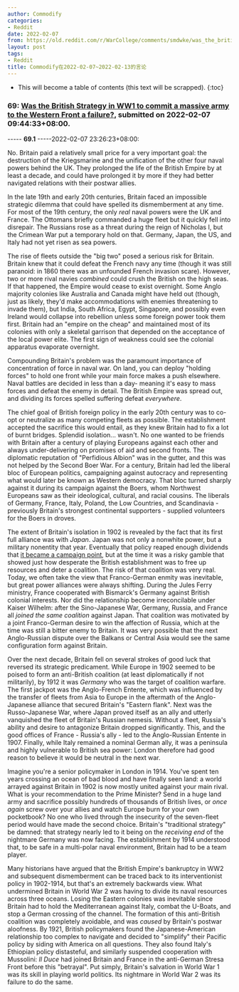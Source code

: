 ```yaml
---
author: Commodify
categories:
- Reddit
date: 2022-02-07
from: https://old.reddit.com/r/WarCollege/comments/smdwke/was_the_british_strategy_in_ww1_to_commit_a/
layout: post
tags:
- Reddit
title: Commodify在2022-02-07~2022-02-13的言论
---
```


* This will become a table of contents (this text will be scrapped).
{:toc}

### 69: [Was the British Strategy in WW1 to commit a massive army to the Western Front a failure?](https://old.reddit.com/r/WarCollege/comments/smdwke/was_the_british_strategy_in_ww1_to_commit_a/), submitted on 2022-02-07 09:44:33+08:00.

----- __69.1__ -----2022-02-07 23:26:23+08:00:

No. Britain paid a relatively small price for a very important goal: the destruction of the Kriegsmarine and the unification of the other four naval powers behind the UK. They prolonged the life of the British Empire by at least a decade, and could have prolonged it by more if they had better navigated relations with their postwar allies.

In the late 19th and early 20th centuries, Britain faced an impossible strategic dilemma that could have spelled its dismemberment at any time. For most of the 19th century, the only *real* naval powers were the UK and France. The Ottomans briefly commanded a huge fleet but it quickly fell into disrepair. The Russians rose as a threat during the reign of Nicholas I, but the Crimean War put a temporary hold on that. Germany, Japan, the US, and Italy had not yet risen as sea powers.

The rise of fleets outside the "big two" posed a serious risk for Britain. Britain knew that it could defeat the French navy any time (though it was still paranoid: in 1860 there was an unfounded French invasion scare). However, two or more rival navies *combined* could crush the British on the high seas. If that happened, the Empire would cease to exist overnight. Some Anglo majority colonies like Australia and Canada might have held out (though, just as likely, they'd make accommodations with enemies threatening to invade them), but India, South Africa, Egypt, Singapore, and possibly even Ireland would collapse into rebellion unless some foreign power took them first. Britain had an "empire on the cheap" and maintained most of its colonies with only a skeletal garrison that depended on the acceptance of the local power elite. The first sign of weakness could see the colonial apparatus evaporate overnight.

Compounding Britain's problem was the paramount importance of concentration of force in naval war. On land, you can deploy "holding forces" to hold one front while your main force makes a push elsewhere. Naval battles are decided in less than a day- meaning it's easy to mass forces and defeat the enemy in detail. The British Empire was spread out, and dividing its forces spelled suffering defeat *everywhere*.

The chief goal of British foreign policy in the early 20th century was to co-opt or neutralize as many competing fleets as possible. The establishment accepted the sacrifice this would entail, as they knew Britain had to fix a lot of burnt bridges. Splendid isolation... wasn't. No one wanted to be friends with Britain after a century of playing Europeans against each other and always under-delivering on promises of aid and second fronts. The diplomatic reputation of "Perfidious Albion" was in the gutter, and this was not helped by the Second Boer War. For a century, Britain had led the liberal bloc of European politics, campaigning against autocracy and representing what would later be known as Western democracy. That bloc turned sharply against it during its campaign against the Boers, whom Northwest Europeans saw as their ideological, cultural, and racial cousins. The liberals of Germany, France, Italy, Poland, the Low Countries, and Scandinavia - previously Britain's strongest continental supporters - supplied volunteers for the Boers in droves.

The extent of Britain's isolation in 1902 is revealed by the fact that its first full alliance was with *Japan*. Japan was not only a nonwhite power, but a military nonentity that year. Eventually that policy reaped enough dividends that [it became a campaign point](https://i.redd.it/txjm1rwwidg71.jpg), but at the time it was a risky gamble that showed just how desperate the British establishment was to free up resources and deter a coalition. The risk of that coalition was very real. Today, we often take the view that Franco-German enmity was inevitable, but great power alliances were always shifting. During the Jules Ferry ministry, France cooperated with Bismarck's Germany against British colonial interests. Nor did the relationship become irreconcilable under Kaiser Wilhelm: after the Sino-Japanese War, Germany, Russia, and France all *joined the same coalition* against Japan. That coalition was motivated by a joint Franco-German desire to win the affection of Russia, which at the time was still a bitter enemy to Britain. It was very possible that the next Anglo-Russian dispute over the Balkans or Central Asia would see the same configuration form against Britain.

Over the next decade, Britain fell on several strokes of good luck that reversed its strategic predicament. While Europe in 1902 seemed to be poised to form an anti-British coalition (at least diplomatically if not militarily), by 1912 it was *Germany* who was the target of coalition warfare. The first jackpot was the Anglo-French Entente, which was influenced by the transfer of fleets from Asia to Europe in the aftermath of the Anglo-Japanese alliance that secured Britain's "Eastern flank". Next was the Russo-Japanese War, where Japan proved itself as an ally and utterly vanquished the fleet of Britain's Russian nemesis. Without a fleet, Russia's ability and desire to antagonize Britain dropped significantly. This, and the good offices of France - Russia's ally - led to the Anglo-Russian Entente in 1907. Finally, while Italy remained a nominal German ally, it was a peninsula and highly vulnerable to British sea power: London therefore had good reason to believe it would be neutral in the next war.

Imagine you're a senior policymaker in London in 1914. You've spent ten years crossing an ocean of bad blood and have finally seen land: a world arrayed against Britain in 1902 is now mostly united against your main rival. What is your recommendation to the Prime Minister? Send in a huge land army and sacrifice possibly hundreds of thousands of British lives, or *once again* screw over your allies and watch Europe burn for your own pocketbook? No one who lived through the insecurity of the seven-fleet period would have made the second choice. Britain's "traditional strategy" be damned: that strategy nearly led to it being on the *receiving end* of the nightmare Germany was now facing. The establishment by 1914 understood that, to be safe in a multi-polar naval environment, Britain had to be a team player.

Many historians have argued that the British Empire's bankruptcy in WW2 and subsequent dismemberment can be traced back to its interventionist policy in 1902-1914, but that's an extremely backwards view. What undermined Britain in World War 2 was having to divide its naval resources across three oceans. Losing the Eastern colonies was inevitable since Britain had to hold the Mediterranean against Italy, combat the U-Boats, and stop a German crossing of the channel. The formation of this anti-British coalition was completely avoidable, and was *caused* by Britain's postwar aloofness. By 1921, British policymakers found the Japanese-American relationship too complex to navigate and decided to "simplify" their Pacific policy by siding with America on all questions. They also found Italy's Ethiopian policy distasteful, and similarly suspended cooperation with Mussolini: *Il Duce* had joined Britain and France in the anti-German Stresa Front before this "betrayal". Put simply, Britain's salvation in World War 1 was its skill in playing world politics. Its nightmare in World War 2 was its failure to do the same.


